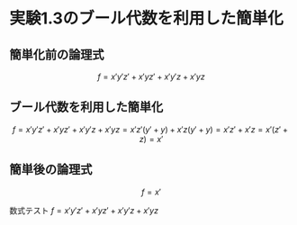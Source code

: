 # 実験1.3のブール代数を利用した簡単化

## 簡単化前の論理式
```math
f = x' y' z' + x' y z' + x' y' z + x' y z
```

## ブール代数を利用した簡単化

```math
f = x' y' z' + x' y z' + x' y' z + x' y z
  = x' z'( y' + y ) + x' z ( y' + y )
  = x' z' + x' z
  = x' ( z' + z )
  = x'
```

## 簡単後の論理式
```math
f = x'
```


数式テスト
$f = x' y' z' + x' y z' + x' y' z + x' y z$
